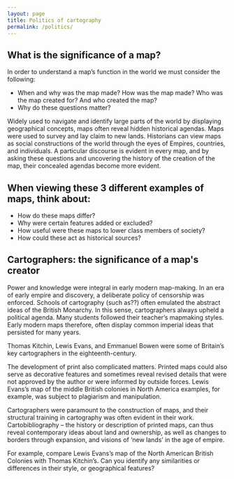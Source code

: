 ```yaml
---
layout: page
title: Politics of cartography
permalink: /politics/
---
```

## What is the significance of a map?  

In order to understand a map’s function in the world we must consider the following: 
- When and why was the map made? How was the map made? Who was the map created for? And who created the map?  
- Why do these questions matter?  

Widely used to navigate and identify large parts of the world by displaying geographical concepts, maps often reveal hidden historical agendas. Maps were used to survey and lay claim to new lands. Historians can view maps as social constructions of the world through the eyes of Empires, countries, and individuals. A particular discourse is evident in every map, and by asking these questions and uncovering the history of the creation of the map, their concealed agendas become more evident.  

## When viewing these 3 different examples of maps, think about: 

- How do these maps differ?  
- Why were certain features added or excluded? 
- How useful were these maps to lower class members of society? 
- How could these act as historical sources?

## Cartographers: the significance of a map's creator

Power and knowledge were integral in early modern map-making. In an era of early empire and discovery, a deliberate policy of censorship was enforced. Schools of cartography (such as??) often emulated the abstract ideas of the British Monarchy. In this sense, cartographers always upheld a political agenda.  Many students followed their teacher’s mapmaking styles. Early modern maps therefore, often display common imperial ideas that persisted for many years.  

Thomas Kitchin, Lewis Evans, and Emmanuel Bowen were some of Britain’s key cartographers in the eighteenth-century. 

The development of print also complicated matters. Printed maps could also serve as decorative features and sometimes reveal revised details that were not approved by the author or were informed by outside forces. Lewis Evans’s map of the middle British colonies in North America  examples, for example, was subject to plagiarism and manipulation. 

Cartographers were paramount to the construction of maps, and their structural training in cartography was often evident in their work. Cartobibliography – the history or description of printed maps, can thus reveal contemporary ideas about land and ownership, as well as changes to borders through expansion, and visions of ‘new lands’ in the age of empire.  

For example, compare Lewis Evans’s map of the North American British Colonies with Thomas Kitchin’s. Can you identify any similarities or differences in their style, or geographical features?
